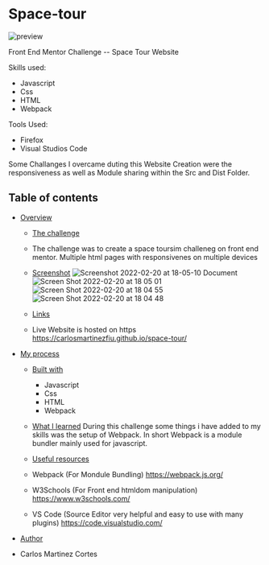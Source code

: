 # Space-tour


![preview](https://user-images.githubusercontent.com/73135517/154867851-b766e29d-800c-499e-b76f-e6370dbc4e69.jpg)


Front End Mentor Challenge -- Space Tour Website


Skills used: 
* Javascript 
* Css
* HTML
* Webpack

Tools Used:
* Firefox
* Visual Studios Code

Some Challanges I overcame duting this Website Creation were the responsiveness as well as Module sharing within the Src and Dist Folder.



## Table of contents

- [Overview](#overview)
  - [The challenge](#the-challenge)
  -  The challenge was to create a space toursim challeneg on front end mentor. Multiple html pages with responsivenes on multiple devices


  - [Screenshot](#screenshot)
    ![Screenshot 2022-02-20 at 18-05-10 Document](https://user-images.githubusercontent.com/73135517/154868412-d61f732f-a9b1-49ca-a921-f8c8ce247e8d.png)
    ![Screen Shot 2022-02-20 at 18 05 01](https://user-images.githubusercontent.com/73135517/154868416-e9be252f-2340-4b75-9b30-6201844b1cb3.png)
    ![Screen Shot 2022-02-20 at 18 04 55](https://user-images.githubusercontent.com/73135517/154868429-fce1fe47-4b05-4e6b-80c6-c02f0143ca8d.png)
    ![Screen Shot 2022-02-20 at 18 04 48](https://user-images.githubusercontent.com/73135517/154868440-dfc7cea0-4031-448d-ae33-b1639067c84d.png)


  - [Links](#links)
  - Live Website is hosted on https https://carlosmartinezfiu.github.io/space-tour/


- [My process](#my-process)
  - [Built with](#built-with)
    * Javascript 
    * Css
    * HTML
    * Webpack


  - [What I learned](#what-i-learned)
    During this challenge some things i have added to my skills was the setup of Webpack. In short Webpack is a module bundler mainly used for javascript.
    
  - [Useful resources](#useful-resources)
  - Webpack (For Mondule Bundling) https://webpack.js.org/
  - W3Schools (For Front end htmldom manipulation) https://www.w3schools.com/
  - VS Code (Source Editor very helpful and easy to use with many plugins) https://code.visualstudio.com/


- [Author](#author)
- Carlos Martinez Cortes
